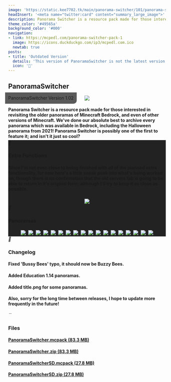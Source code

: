 ```yaml
---
image: 'https://static.kee7702.tk/main/panorama-switcher/101/panorama-switcher_1.png'
headInsert: '<meta name="twitter:card" content="summary_large_image">'
description: Panorama Switcher is a resource pack made for those interested in revisiting the older panoramas of Minecraft Bedrock, and even of other versions of Minecraft. We've done our absolute best to archive every panorama which was available in Bedrock, including the Halloween panorama from 2021! Panorama Switcher is possibly one of the first to feature it; and isn't it just so cool?
theme_color: '#49565a'
background_color: '#000'
navigation:
- link: https://mcpedl.com/panorama-switcher-pack-1
  image: https://icons.duckduckgo.com/ip3/mcpedl.com.ico
  newtab: true
posts:
- title: 'Outdated Version'
  details: 'This version of PanoramaSwitcher is not the latest version. Using a newer version is recommended!'
  icon: ''
---
```

## PanoramaSwitcher
<div style="text-align:center"><p style="position:absolute;margin:-10px;border-radius:0 0 10px 0;padding: 10px;background:#333c;line-height:16px">PanoramaSwitcher Version 1.02</p><img src="https://static.kee7702.tk/main/panorama-switcher/101/panorama-switcher_1.png"></div><h4 style="margin-bottom:4px">Panorama Switcher is a resource pack made for those interested in revisiting the older panoramas of Minecraft Bedrock, and even of other versions of Minecraft. We've done our absolute best to archive every panorama which was available in Bedrock, including the Halloween panorama from 2021! Panorama Switcher is possibly one of the first to feature it; and isn't it just so cool?</h4><div class="changelog-container" style="background:#222"><div><i class="material-icons"></i><h3 id="extra-functions">Extra Functions</h3><i class="material-icons"></i></div><div style="display:inherit"><h4>Since I'm not even close to being finished with all of the planned extra functionality, for now here's a little sneak peak into what's being worked on, though there is no confirmation that the old servers tab is going to be able to return in it's original form; although I'll try to keep it as close as possible.</h4><div style="text-align:center"><img src="https://static.kee7702.tk/main/panorama-switcher/101/panorama-switcher_2.png" style="max-height:192px;width:auto;max-width:100%;margin:4px"></div></div></div><div class="changelog-container closeable" style="background:#222"><div><i class="material-icons"></i><h3 id="panoramas">Panoramas</h3><i class="material-icons"></i></div><div style="display:inherit"><div style="text-align:center"><img src="https://static.kee7702.tk/main/panorama-switcher/101/panorama-switcher_3.png" style="max-height:192px;width:auto;max-width:100%;margin:4px"><img src="https://static.kee7702.tk/main/panorama-switcher/101/panorama-switcher_4.png" style="max-height:192px;width:auto;max-width:100%;margin:4px"><img src="https://static.kee7702.tk/main/panorama-switcher/101/panorama-switcher_5.png" style="max-height:192px;width:auto;max-width:100%;margin:4px"><img src="https://static.kee7702.tk/main/panorama-switcher/102/panorama-switcher_1.png" style="max-height:192px;width:auto;max-width:100%;margin:4px"><img src="https://static.kee7702.tk/main/panorama-switcher/102/panorama-switcher_2.png" style="max-height:192px;width:auto;max-width:100%;margin:4px"><img src="https://static.kee7702.tk/main/panorama-switcher/102/panorama-switcher_3.png" style="max-height:192px;width:auto;max-width:100%;margin:4px"><img src="https://static.kee7702.tk/main/panorama-switcher/101/panorama-switcher_6.png" style="max-height:192px;width:auto;max-width:100%;margin:4px"><img src="https://static.kee7702.tk/main/panorama-switcher/101/panorama-switcher_7.png" style="max-height:192px;width:auto;max-width:100%;margin:4px"><img src="https://static.kee7702.tk/main/panorama-switcher/101/panorama-switcher_8.png" style="max-height:192px;width:auto;max-width:100%;margin:4px"><img src="https://static.kee7702.tk/main/panorama-switcher/101/panorama-switcher_9.png" style="max-height:192px;width:auto;max-width:100%;margin:4px"><img src="https://static.kee7702.tk/main/panorama-switcher/101/panorama-switcher_10.png" style="max-height:192px;width:auto;max-width:100%;margin:4px"><img src="https://static.kee7702.tk/main/panorama-switcher/101/panorama-switcher_11.png" style="max-height:192px;width:auto;max-width:100%;margin:4px"><img src="https://static.kee7702.tk/main/panorama-switcher/101/panorama-switcher_12.png" style="max-height:192px;width:auto;max-width:100%;margin:4px"><img src="https://static.kee7702.tk/main/panorama-switcher/101/panorama-switcher_13.png" style="max-height:192px;width:auto;max-width:100%;margin:4px"><img src="https://static.kee7702.tk/main/panorama-switcher/101/panorama-switcher_14.png" style="max-height:192px;width:auto;max-width:100%;margin:4px"><img src="https://static.kee7702.tk/main/panorama-switcher/101/panorama-switcher_15.png" style="max-height:192px;width:auto;max-width:100%;margin:4px"><img src="https://static.kee7702.tk/main/panorama-switcher/101/panorama-switcher_16.png" style="max-height:192px;width:auto;max-width:100%;margin:4px"><img src="https://static.kee7702.tk/main/panorama-switcher/101/panorama-switcher_17.png" style="max-height:192px;width:auto;max-width:100%;margin:4px"></div></div></div><div class="changelog-container"><i class="material-icons"></i><h3 id="changelog">Changelog</h3><h4>Fixed 'Bussy Bees' typo, it should now be Buzzy Bees.</h4><h4>Added Education 1.14 panoramas.</h4><h4>Added title.png for some panoramas.</h4><h4>Also, sorry for the long time between releases, I hope to update more frequently in the future!</h4></div><div class="changelog-container"><i class="material-icons"></i><h3 id="files">Files</h3><a href="https://static.kee7702.tk/main/panorama-switcher/102/PanoramaSwitcher.mcpack"><h4>PanoramaSwitcher.mcpack (83.3 MB)</h4></a><a href="https://static.kee7702.tk/main/panorama-switcher/102/PanoramaSwitcher.zip"><h4>PanoramaSwitcher.zip (83.3 MB)</h4></a><a href="https://static.kee7702.tk/main/panorama-switcher/102/PanoramaSwitcherSD.mcpack"><h4>PanoramaSwitcherSD.mcpack (27.8 MB)</h4></a><a href="https://static.kee7702.tk/main/panorama-switcher/102/PanoramaSwitcherSD.zip"><h4>PanoramaSwitcherSD.zip (27.8 MB)</h4></a></div>
